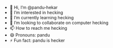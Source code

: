 - 👋 Hi, I’m @pandu-hekar
- 👀 I’m interested in hecking
- 🌱 I’m currently learning hecking
- 💞️ I’m looking to collaborate on computer hecking
- 📫 How to reach me hecking
- 😄 Pronouns: pandu
- ⚡ Fun fact: pandu is hecker

<!---
pandu-hekar/pandu-hekar is a ✨ special ✨ repository because its `README.md` (this file) appears on your GitHub profile.
You can click the Preview link to take a look at your changes.
--->
